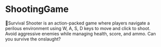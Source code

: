 # ShootingGame
🔫Survival Shooter is an action-packed game where players navigate a perilous environment using W, A, S, D keys to move and click to shoot. Avoid aggressive enemies while managing health, score, and ammo. Can you survive the onslaught?
